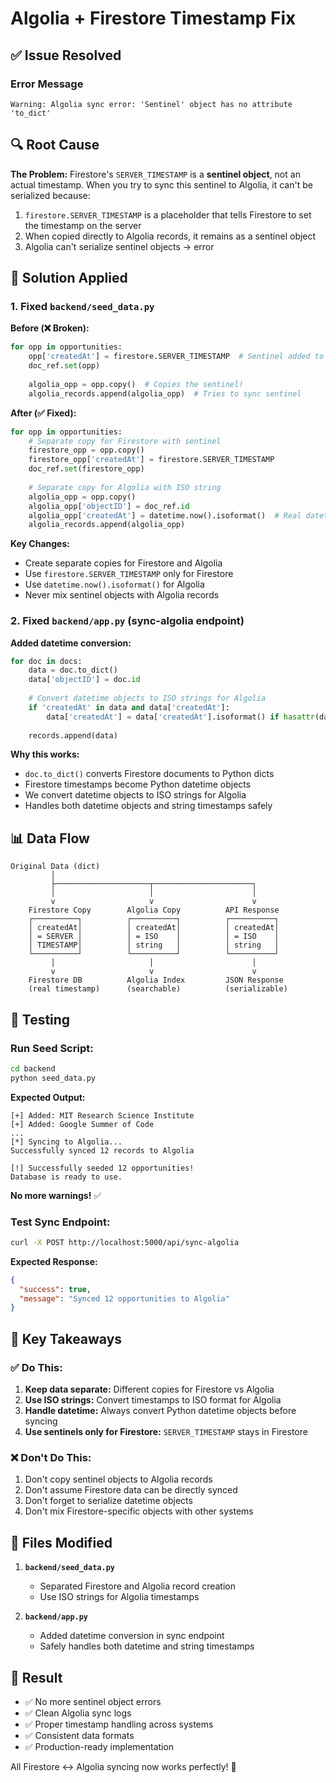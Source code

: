 # Algolia + Firestore Timestamp Fix

## ✅ Issue Resolved

### Error Message
```
Warning: Algolia sync error: 'Sentinel' object has no attribute 'to_dict'
```

## 🔍 Root Cause

**The Problem:**
Firestore's `SERVER_TIMESTAMP` is a **sentinel object**, not an actual timestamp. When you try to sync this sentinel to Algolia, it can't be serialized because:

1. `firestore.SERVER_TIMESTAMP` is a placeholder that tells Firestore to set the timestamp on the server
2. When copied directly to Algolia records, it remains as a sentinel object
3. Algolia can't serialize sentinel objects → error

## 🔧 Solution Applied

### 1. Fixed `backend/seed_data.py`

**Before (❌ Broken):**
```python
for opp in opportunities:
    opp['createdAt'] = firestore.SERVER_TIMESTAMP  # Sentinel added to original
    doc_ref.set(opp)
    
    algolia_opp = opp.copy()  # Copies the sentinel!
    algolia_records.append(algolia_opp)  # Tries to sync sentinel
```

**After (✅ Fixed):**
```python
for opp in opportunities:
    # Separate copy for Firestore with sentinel
    firestore_opp = opp.copy()
    firestore_opp['createdAt'] = firestore.SERVER_TIMESTAMP
    doc_ref.set(firestore_opp)
    
    # Separate copy for Algolia with ISO string
    algolia_opp = opp.copy()
    algolia_opp['objectID'] = doc_ref.id
    algolia_opp['createdAt'] = datetime.now().isoformat()  # Real datetime!
    algolia_records.append(algolia_opp)
```

**Key Changes:**
- Create separate copies for Firestore and Algolia
- Use `firestore.SERVER_TIMESTAMP` only for Firestore
- Use `datetime.now().isoformat()` for Algolia
- Never mix sentinel objects with Algolia records

### 2. Fixed `backend/app.py` (sync-algolia endpoint)

**Added datetime conversion:**
```python
for doc in docs:
    data = doc.to_dict()
    data['objectID'] = doc.id
    
    # Convert datetime objects to ISO strings for Algolia
    if 'createdAt' in data and data['createdAt']:
        data['createdAt'] = data['createdAt'].isoformat() if hasattr(data['createdAt'], 'isoformat') else str(data['createdAt'])
    
    records.append(data)
```

**Why this works:**
- `doc.to_dict()` converts Firestore documents to Python dicts
- Firestore timestamps become Python datetime objects
- We convert datetime objects to ISO strings for Algolia
- Handles both datetime objects and string timestamps safely

## 📊 Data Flow

```
Original Data (dict)
         │
         ├─────────────────────┬──────────────────────┐
         │                     │                      │
         v                     v                      v
    Firestore Copy        Algolia Copy          API Response
    ┌──────────┐          ┌──────────┐          ┌──────────┐
    │ createdAt│          │ createdAt│          │ createdAt│
    │ = SERVER │          │ = ISO    │          │ = ISO    │
    │ TIMESTAMP│          │ string   │          │ string   │
    └──────────┘          └──────────┘          └──────────┘
         │                     │                      │
         v                     v                      v
    Firestore DB          Algolia Index         JSON Response
    (real timestamp)      (searchable)          (serializable)
```

## 🧪 Testing

### Run Seed Script:
```bash
cd backend
python seed_data.py
```

**Expected Output:**
```
[+] Added: MIT Research Science Institute
[+] Added: Google Summer of Code
...
[*] Syncing to Algolia...
Successfully synced 12 records to Algolia

[!] Successfully seeded 12 opportunities!
Database is ready to use.
```

**No more warnings!** ✅

### Test Sync Endpoint:
```bash
curl -X POST http://localhost:5000/api/sync-algolia
```

**Expected Response:**
```json
{
  "success": true,
  "message": "Synced 12 opportunities to Algolia"
}
```

## 🔑 Key Takeaways

### ✅ Do This:
1. **Keep data separate:** Different copies for Firestore vs Algolia
2. **Use ISO strings:** Convert timestamps to ISO format for Algolia
3. **Handle datetime:** Always convert Python datetime objects before syncing
4. **Use sentinels only for Firestore:** `SERVER_TIMESTAMP` stays in Firestore

### ❌ Don't Do This:
1. Don't copy sentinel objects to Algolia records
2. Don't assume Firestore data can be directly synced
3. Don't forget to serialize datetime objects
4. Don't mix Firestore-specific objects with other systems

## 📝 Files Modified

1. **`backend/seed_data.py`**
   - Separated Firestore and Algolia record creation
   - Use ISO strings for Algolia timestamps

2. **`backend/app.py`**
   - Added datetime conversion in sync endpoint
   - Safely handles both datetime and string timestamps

## 🎯 Result

- ✅ No more sentinel object errors
- ✅ Clean Algolia sync logs
- ✅ Proper timestamp handling across systems
- ✅ Consistent data formats
- ✅ Production-ready implementation

All Firestore ↔ Algolia syncing now works perfectly! 🎉

